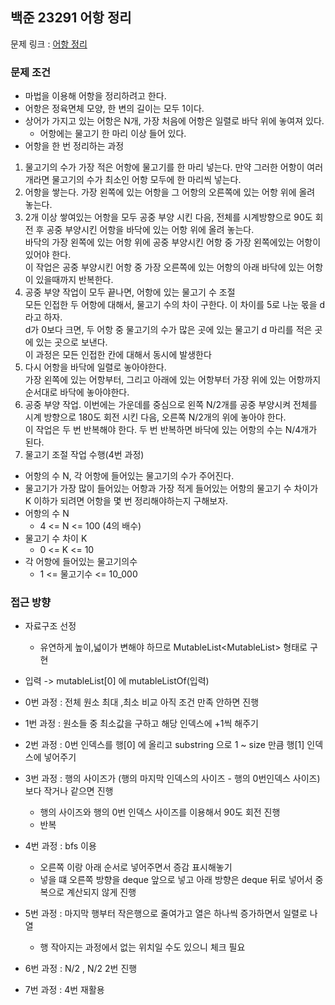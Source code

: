 ## 백준 23291 어항 정리

문제 링크 : [어항 정리](https://www.acmicpc.net/problem/23291)

### 문제 조건

- 마법을 이용해 어항을 정리하려고 한다.
- 어항은 정육면체 모양, 한 변의 길이는 모두 1이다.
- 상어가 가지고 있는 어항은 N개, 가장 처음에 어항은 일렬로 바닥 위에 놓여져 있다.
    - 어항에는 물고기 한 마리 이상 들어 있다.
- 어항을 한 번 정리하는 과정

1. 물고기의 수가 가장 적은 어항에 물고기를 한 마리 넣는다.
   만약 그러한 어항이 여러개라면 물고기의 수가 최소인 어항 모두에 한 마리씩 넣는다.
2. 어항을 쌓는다. 가장 왼쪽에 있는 어항을 그 어항의 오른쪽에 있는 어항 위에 올려 놓는다.
3. 2개 이상 쌓여있는 어항을 모두 공중 부양 시킨 다음, 전체를 시계방향으로 90도 회전 후 공중 부양시킨 어항을 바닥에 있는 어항 위에 올려 놓는다.  
   바닥의 가장 왼쪽에 있는 어항 위에 공중 부양시킨 어항 중 가장 왼쪽에있는 어항이 있어야 한다.  
   이 작업은 공중 부양시킨 어항 중 가장 오른쪽에 있는 어항의 아래 바닥에 있는 어항이 있을때까지 반복한다.
4. 공중 부양 작업이 모두 끝나면, 어항에 있는 물고기 수 조절  
   모든 인접한 두 어항에 대해서, 물고기 수의 차이 구한다. 이 차이를 5로 나눈 몫을 d라고 하자.  
   d가 0보다 크면, 두 어항 중 물고기의 수가 많은 곳에 있는 물고기 d 마리를 적은 곳에 있는 곳으로 보낸다.  
   이 과정은 모든 인접한 칸에 대해서 동시에 발생한다
5. 다시 어항을 바닥에 일렬로 놓아야한다.  
   가장 왼쪽에 있는 어항부터, 그리고 아래에 있는 어항부터 가장 위에 있는 어항까지 순서대로 바닥에 놓아야한다.
6. 공중 부양 작업. 이번에는 가운데를 중심으로 왼쪽 N/2개를 공중 부양시켜 전체를 시계 방향으로 180도 회전 시킨 다음, 오른쪽 N/2개의 위에 놓아야 한다.  
   이 작업은 두 번 반복해야 한다. 두 번 반복하면 바닥에 있는 어항의 수는 N/4개가 된다.
7. 물고기 조절 작업 수행(4번 과정)

- 어항의 수 N, 각 어항에 들어있는 물고기의 수가 주어진다.
- 물고기가 가장 많이 들어있는 어항과 가장 적게 들어있는 어항의 물고기 수 차이가 K 이하가 되려면 어항을 몇 번 정리해야하는지 구해보자.
- 어항의 수 N
    - 4 <= N <= 100 (4의 배수)
- 물고기 수 차이 K
    - 0 <= K <= 10
- 각 어항에 들어있는 물고기의수
    - 1 <= 물고기수 <= 10_000

### 접근 방향
- 자료구조 선정
  - 유연하게 높이,넓이가 변해야 하므로 MutableList<MutableList<Int>> 형태로 구현

- 입력 -> mutableList[0] 에 mutableListOf(입력)
- 0번 과정 : 전체 원소 최대 ,최소 비교 아직 조건 만족 안하면 진행
- 1번 과정 : 원소들 중 최소값을 구하고 해당 인덱스에 +1씩 해주기 
- 2번 과정 : 0번 인덱스를 행[0] 에 올리고 substring 으로 1 ~ size 만큼 행[1] 인덱스에 넣어주기
- 3번 과정 : 행의 사이즈가 (행의 마지막 인덱스의 사이즈 - 행의 0번인덱스 사이즈) 보다 작거나 같으면 진행 
  - 행의 사이즈와 행의 0번 인덱스 사이즈를 이용해서 90도 회전 진행
  - 반복 
- 4번 과정 : bfs 이용 
  - 오른쪽 이랑 아래 순서로 넣어주면서 증감 표시해놓기
  - 넣을 떄 오른쪽 방향을 deque 앞으로 넣고 아래 방향은 deque 뒤로 넣어서 중복으로 계산되지 않게 진행 
- 5번 과정 : 마지막 행부터 작은행으로 줄여가고 열은 하나씩 증가하면서 일렬로 나열 
  - 행 작아지는 과정에서 없는 위치일 수도 있으니 체크 필요 
- 6번 과정 : N/2 , N/2 2번 진행 
- 7번 과정 : 4번 재활용 
